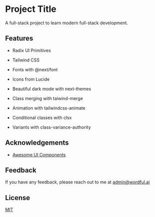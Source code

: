 # Project Title

A full-stack project to learn modern full-stack development.

## Features

- Radix UI Primitives

- Tailwind CSS
- Fonts with @next/font
- Icons from Lucide
- Beautiful dark mode with next-themes
- Class merging with taiwind-merge
- Animation with tailwindcss-animate
- Conditional classes with clsx
- Variants with class-variance-authority

## Acknowledgements

- [Awesome UI Components](https://ui.shadcn.com/)

## Feedback

If you have any feedback, please reach out to me at admin@wordful.ai

## License

[MIT](https://choosealicense.com/licenses/mit/)
